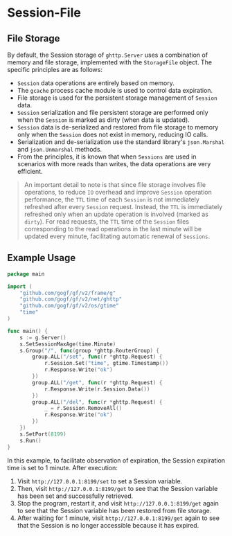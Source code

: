 # Session-File

## File Storage

By default, the Session storage of `ghttp.Server` uses a combination of memory and file storage, implemented with the `StorageFile` object. The specific principles are as follows:

- `Session` data operations are entirely based on memory.
- The `gcache` process cache module is used to control data expiration.
- File storage is used for the persistent storage management of `Session` data.
- `Session` serialization and file persistent storage are performed only when the `Session` is marked as dirty (when data is updated).
- `Session` data is de-serialized and restored from file storage to memory only when the `Session` does not exist in memory, reducing IO calls.
- Serialization and de-serialization use the standard library's `json.Marshal` and `json.Unmarshal` methods.
- From the principles, it is known that when `Sessions` are used in scenarios with more reads than writes, the data operations are very efficient.

> An important detail to note is that since file storage involves file operations, to reduce `IO` overhead and improve `Session` operation performance, the `TTL` time of each `Session` is not immediately refreshed after every `Session` request. Instead, the `TTL` is immediately refreshed only when an update operation is involved (marked as `dirty`). For read requests, the `TTL` time of the `Session` files corresponding to the read operations in the last minute will be updated every minute, facilitating automatic renewal of `Sessions`.

## Example Usage

```go
package main

import (
    "github.com/gogf/gf/v2/frame/g"
    "github.com/gogf/gf/v2/net/ghttp"
    "github.com/gogf/gf/v2/os/gtime"
    "time"
)

func main() {
    s := g.Server()
    s.SetSessionMaxAge(time.Minute)
    s.Group("/", func(group *ghttp.RouterGroup) {
        group.ALL("/set", func(r *ghttp.Request) {
            r.Session.Set("time", gtime.Timestamp())
            r.Response.Write("ok")
        })
        group.ALL("/get", func(r *ghttp.Request) {
            r.Response.Write(r.Session.Data())
        })
        group.ALL("/del", func(r *ghttp.Request) {
            _ = r.Session.RemoveAll()
            r.Response.Write("ok")
        })
    })
    s.SetPort(8199)
    s.Run()
}
```

In this example, to facilitate observation of expiration, the Session expiration time is set to 1 minute. After execution:

1. Visit `http://127.0.0.1:8199/set` to set a Session variable.
2. Then, visit `http://127.0.0.1:8199/get` to see that the Session variable has been set and successfully retrieved.
3. Stop the program, restart it, and visit `http://127.0.0.1:8199/get` again to see that the Session variable has been restored from file storage.
4. After waiting for 1 minute, visit `http://127.0.0.1:8199/get` again to see that the Session is no longer accessible because it has expired.
